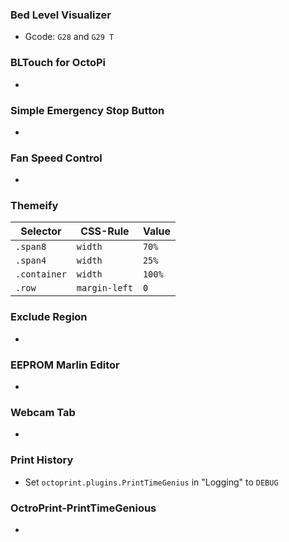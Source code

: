 ### Bed Level Visualizer         
- Gcode: `G28` and `G29 T`

### BLTouch for OctoPi
-

### Simple Emergency Stop Button
-

### Fan Speed Control
-

### Themeify
Selector | CSS-Rule | Value
---|---|---
`.span8`      | `width`         | `70%`
`.span4`      | `width`         | `25%`
`.container`  | `width`         | `100%`
`.row`        | `margin-left`   | `0`

### Exclude Region
-

### EEPROM Marlin Editor
-

### Webcam Tab
-

### Print History
- Set `octoprint.plugins.PrintTimeGenius` in "Logging" to `DEBUG`

### OctroPrint-PrintTimeGenious
-
